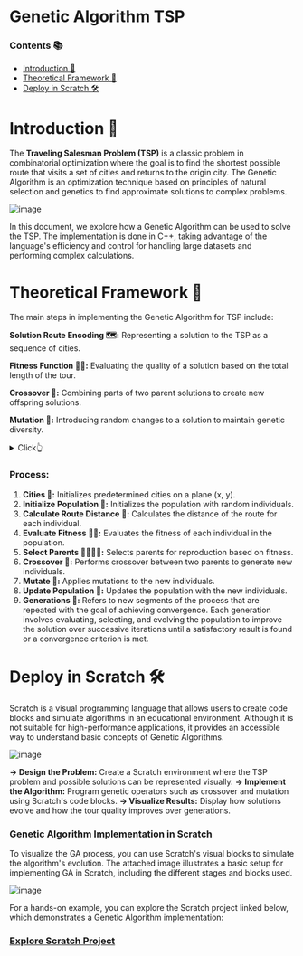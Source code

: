 # Genetic Algorithm TSP

### **Contents** 📚
  - [Introduction 📖](#introduction-)
  - [Theoretical Framework 📘](#theoretical-framework-)
  - [Deploy in Scratch 🛠️](#deploy-in-scratch-)

# Introduction 📖

The **Traveling Salesman Problem (TSP)** is a classic problem in combinatorial optimization where the goal is to find the shortest possible route that visits a set of cities and returns to the origin city. The Genetic Algorithm is an optimization technique based on principles of natural selection and genetics to find approximate solutions to complex problems.

![image](https://github.com/user-attachments/assets/59d3f847-2cf4-4e72-a46f-1c9eeb549824)

In this document, we explore how a Genetic Algorithm can be used to solve the TSP. The implementation is done in C++, taking advantage of the language's efficiency and control for handling large datasets and performing complex calculations.

# Theoretical Framework 📘

The main steps in implementing the Genetic Algorithm for TSP include:

**Solution Route Encoding 🗺️:** 
Representing a solution to the TSP as a sequence of cities.

**Fitness Function 🏋️‍♂️:**
Evaluating the quality of a solution based on the total length of the tour.

**Crossover 🔄:**
Combining parts of two parent solutions to create new offspring solutions.

**Mutation 🧬:** 
Introducing random changes to a solution to maintain genetic diversity.

<details>
  <summary>Click👆</summary>
  <img src="https://github.com/user-attachments/assets/0f2161ab-747c-4f87-8eaa-b61f4e83f02e" alt="image">
</details>

### Process:

1. **Cities 🌆:** Initializes predetermined cities on a plane (x, y).
2. **Initialize Population 👥:** Initializes the population with random individuals.
3. **Calculate Route Distance 📏:** Calculates the distance of the route for each individual.
4. **Evaluate Fitness 🏋️‍♂️:** Evaluates the fitness of each individual in the population.
5. **Select Parents 👨‍👩‍👧‍👦:** Selects parents for reproduction based on fitness.
6. **Crossover 🔄:** Performs crossover between two parents to generate new individuals.
7. **Mutate 🧬:** Applies mutations to the new individuals.
8. **Update Population 🔄:** Updates the population with the new individuals.
9. **Generations 🔁:** Refers to new segments of the process that are repeated with the goal of achieving convergence. Each generation involves evaluating, selecting, and evolving the population to improve the solution over successive iterations until a satisfactory result is found or a convergence criterion is met.


# Deploy in Scratch 🛠️

Scratch is a visual programming language that allows users to create code blocks and simulate algorithms in an educational environment. Although it is not suitable for high-performance applications, it provides an accessible way to understand basic concepts of Genetic Algorithms.

![image](https://github.com/user-attachments/assets/dd79b350-0329-48e2-9f03-35e89a5ec022)


**-> Design the Problem:** Create a Scratch environment where the TSP problem and possible solutions can be represented visually.
**-> Implement the Algorithm:** Program genetic operators such as crossover and mutation using Scratch's code blocks.
**-> Visualize Results:** Display how solutions evolve and how the tour quality improves over generations.



### Genetic Algorithm Implementation in Scratch

To visualize the GA process, you can use Scratch's visual blocks to simulate the algorithm's evolution. The attached image illustrates a basic setup for implementing GA in Scratch, including the different stages and blocks used.

![image](https://github.com/user-attachments/assets/a3340536-4f28-44db-813c-fdad9b76b730)

For a hands-on example, you can explore the Scratch project linked below, which demonstrates a Genetic Algorithm implementation:

### [Explore Scratch Project](https://scratch.mit.edu/projects/1041854828/)
